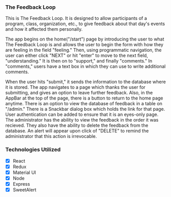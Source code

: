### The Feedback Loop

This is The Feedback Loop. It is designed to allow participants of a program, class, organization, etc., to give feedback about that day's events and how it affected them personally.

The app begins on the home("/start") page by introducing the user to what The Feedback Loop is and allows the user to begin the form with how they are feeling in the field "feeling." Then, using programmatic navigation, the user can either click "NEXT" or hit "enter" to move to the next field, "understanding." It is then on to "support," and finally "comments." In "comments," users have a text box in which they can use to write additional comments. 

When the user hits "submit," it sends the information to the database where it is stored. The app navigates to a page which thanks the user for submitting, and gives an option to leave further feedback. Also, in the AppBar at the top of the page, there is a button to return to the home page anytime. There is an option to view the database of feedback in a table on "/admin." There is a Snackbar dialog box which holds the link for that page. User authentication can be added to ensure that it is an eyes-only page. The administrator has the ability to view the feedback in the order it was recieved. They also have the ability to delete the feedback from the database. An alert will appear upon click of "DELETE" to remind the administrator that this action is irrevocable.

### Technologies Utilized

- [x] React
- [x] Redux
- [x] Material UI
- [x] Node
- [x] Express
- [x] SweetAlert
